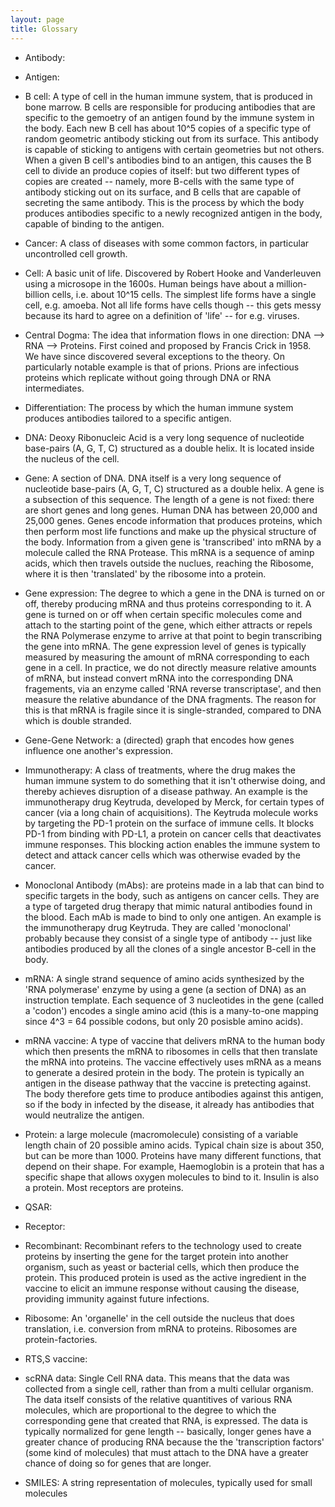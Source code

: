 ```yaml
---
layout: page
title: Glossary
---
```


- Antibody: 

- Antigen: 

- B cell: A type of cell in the human immune system, that is produced in bone marrow. B cells are responsible for producing antibodies that are specific to the gemoetry of an antigen found by the immune system in the body. Each new B cell has about 10^5 copies of a specific type of random geometric antibody sticking out from its surface. This antibody is capable of sticking to antigens with certain geometries but not others. When a given B cell's antibodies bind to an antigen, this causes the B cell to divide an produce copies of itself: but two different types of copies are created -- namely, more B-cells with the same type of antibody sticking out on its surface, and B cells that are capable of secreting the same antibody. This is the process by which the body produces antibodies specific to a newly recognized antigen in the body, capable of binding to the antigen.    

- Cancer: A class of diseases with some common factors, in particular uncontrolled cell growth. 

- Cell: A basic unit of life. Discovered by Robert Hooke and Vanderleuven using a microsope in the 1600s. Human beings have about a million-billion cells, i.e. about 10^15 cells. The simplest life forms have a single cell, e.g. amoeba. Not all life forms have cells though  -- this gets messy because its hard to agree on a definition of 'life' -- for e.g. viruses. 

- Central Dogma: The idea that information flows in one direction: DNA --> RNA --> Proteins. First coined and proposed by Francis Crick in 1958. We have since discovered several exceptions to the theory. On particularly notable example is that of prions. Prions are infectious proteins which replicate without going through DNA or RNA intermediates. 

- Differentiation: The process by which the human immune system produces antibodies tailored to a specific antigen. 

- DNA: Deoxy Ribonucleic Acid is a very long sequence of nucleotide base-pairs (A, G, T, C) structured as a double helix. It is located inside the nucleus of the cell. 

- Gene: A section of DNA. DNA itself is a very long sequence of nucleotide base-pairs (A, G, T, C) structured as a double helix. A gene is a subsection of this sequence. The length of a gene is not fixed: there are short genes and long genes. Human DNA has between 20,000 and 25,000 genes. Genes encode information that produces proteins, which then perform most life functions and make up the physical structure of the body. Information from a given gene is 'transcribed' into mRNA by a molecule called the RNA Protease. This mRNA is a sequence of aminp acids, which then travels outside the nuclues, reaching the Ribosome, where it is then 'translated' by the ribosome into a protein. 

- Gene expression: The degree to which a gene in the DNA is turned on or off, thereby producing mRNA and thus proteins corresponding to it. A gene is turned on or off when certain specific molecules come and attach to the starting point of the gene, which either attracts or repels the RNA Polymerase enzyme to arrive at that point to begin transcribing the gene into mRNA. The gene expression level of genes is typically measured by measuring the amount of mRNA corresponding to each gene in a cell. In practice, we do not directly measure relative amounts of mRNA, but instead convert mRNA into the corresponding DNA fragements, via an enzyme called 'RNA reverse transcriptase', and then measure the relative abundance of the DNA fragments. The reason for this is that mRNA is fragile since it is single-stranded, compared to DNA which is double stranded. 

- Gene-Gene Network: a (directed) graph that encodes how genes influence one another's expression. 

- Immunotherapy: A class of treatments, where the drug makes the human immune system to do something that it isn't otherwise doing, and thereby achieves disruption of a disease pathway. An example is the immunotherapy drug Keytruda, developed by Merck, for certain types of cancer (via a long chain of acquisitions). The Keytruda molecule  works by targeting the PD-1 protein on the surface of immune cells. It blocks PD-1 from binding with PD-L1, a protein on cancer cells that deactivates immune responses. This blocking action enables the immune system to detect and attack cancer cells which was otherwise evaded by the cancer.  

- Monoclonal Antibody (mAbs): are proteins made in a lab that can bind to specific targets in the body, such as antigens on cancer cells. They are a type of targeted drug therapy that mimic natural antibodies found in the blood. Each mAb is made to bind to only one antigen. An example is the immunotherapy drug Keytruda. They are called 'monoclonal' probably because they consist of a single type of antibody -- just like antibodies produced by all the clones of a single ancestor B-cell in the body. 

- mRNA: A single strand sequence of amino acids synthesized by the 'RNA polymerase' enzyme by using a gene (a section of DNA) as an instruction template. Each sequence of 3 nucleotides in the gene (called a 'codon') encodes a single amino acid (this is a many-to-one mapping since 4^3 = 64 possible codons, but only 20 posisble amino acids). 

- mRNA vaccine: A type of vaccine that delivers mRNA to the human body which then presents the mRNA to ribosomes in cells that then translate the mRNA into proteins. The vaccine effectively uses mRNA as a means to generate a desired protein in the body. The protein is typically an antigen in the disease pathway that the vaccine is pretecting against. The body therefore gets time to produce antibodies against this antigen, so if the body in infected by the disease, it already has antibodies that would neutralize the antigen. 

- Protein: a large molecule (macromolecule) consisting of a variable length chain of 20 possible amino acids. Typical chain size is about 350, but can be more than 1000. Proteins have many different functions, that depend on their shape. For example, Haemoglobin is a protein that has a specific shape that allows oxygen molecules to bind to it. Insulin is also a protein. Most receptors are proteins. 



- QSAR: 

- Receptor: 

- Recombinant: Recombinant refers to the technology used to create proteins by inserting the gene for the target protein into another organism, such as yeast or bacterial cells, which then produce the protein. This produced protein is used as the active ingredient in the vaccine to elicit an immune response without causing the disease, providing immunity against future infections.

- Ribosome: An 'organelle' in the cell outside the nucleus that does translation, i.e. conversion from mRNA to proteins. Ribosomes are protein-factories. 

- RTS,S vaccine: 

- scRNA data: Single Cell RNA data. This means that the data was collected from a single cell, rather than from a multi cellular organism. The data itself consists of the relative quantitives of various RNA molecules, which are proportional to the degree to which the corresponding gene that created that RNA, is expressed. The data is typically normalized for gene length -- basically, longer genes have a greater chance of producing RNA because the the 'transcription factors' (some kind of molecules) that must attach to the DNA have a greater chance of doing so for genes that are longer. 

- SMILES: A string representation of molecules, typically used for small molecules
